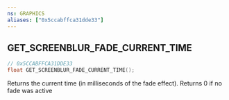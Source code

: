 ```yaml
---
ns: GRAPHICS
aliases: ["0x5ccabffca31dde33"]
---
```

## GET_SCREENBLUR_FADE_CURRENT_TIME

```c
// 0x5CCABFFCA31DDE33
float GET_SCREENBLUR_FADE_CURRENT_TIME();
```

Returns the current time (in milliseconds of the fade effect). Returns 0 if no fade was active

